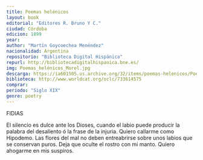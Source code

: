 ```yaml
---
title: Poemas helénicos
layout: book
editorial: "Editores R. Bruno Y C."
ciudad: Córdoba
edicion: 1899
year: 
author: "Martín Goycoechea Menéndez"
nacionalidad: Argentina
repositorio: "Biblioteca Digital Hispánica"
repurl: http://bibliotecadigitalhispanica.bne.es/
img: Poemas_helénicos_Morel.jpg
descarga: https://ia601505.us.archive.org/32/items/poemas-helenicos/Poemas%20hel%C3%A9nicos.pdf
biblioteca: http://www.worldcat.org/oclc/733614575
comprar: 
periodo: "Siglo XIX"
genre: poetry
---
```

 

FIDIAS 
 
El silencio es dulce ante los Dioses, cuando el labio puede producir la palabra del desaliento ó la frase de la injuria. Quiero callarme como Hipodemo. Las flores del mal no deben entreabrirse sobre unos labios que se conservan puros. Deja que oculte el rostro con mi manto. Quiero ahogarme en mis suspiros.
